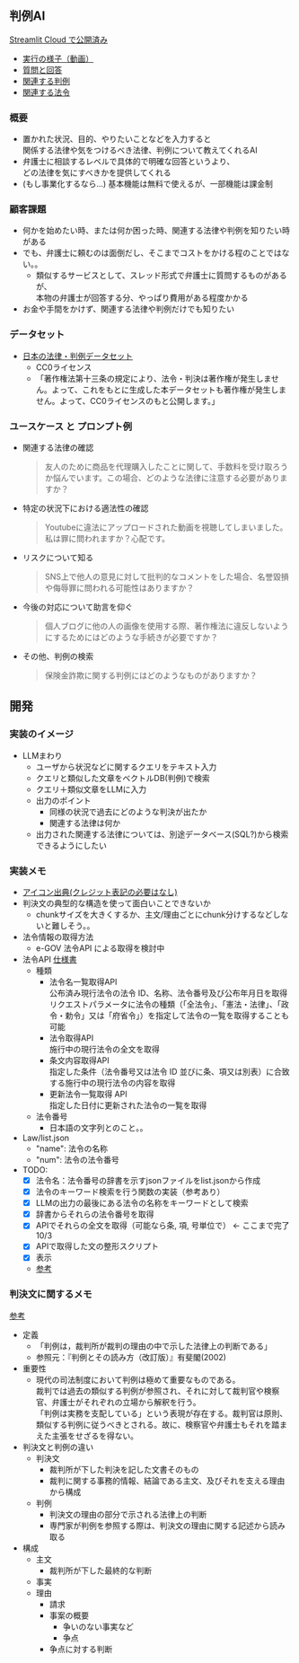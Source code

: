 ## 判例AI

[Streamlit Cloud で公開済み](https://hanrei.streamlit.app/)

- [実行の様子（動画）](https://drive.google.com/file/d/1rv9QgjjDtr0BbxAisOahhP0Tq05FJVmf/view?usp=sharing)  
- [質問と回答](https://drive.google.com/file/d/1imOyu0O-hQYaJi1IWmvDH8jhmVdnbwBQ/view?usp=sharing)
- [関連する判例](https://drive.google.com/file/d/1pD4RuBW2Q37z8YDasQIFjqsMVEOVbI3g/view?usp=drive_link)
- [関連する法令](https://drive.google.com/file/d/1pZHj2ZqlYscKksr7Mkr7alvulogCfD75/view?usp=drive_link)

### 概要

- 置かれた状況、目的、やりたいことなどを入力すると  
関係する法律や気をつけるべき法律、判例について教えてくれるAI
- 弁護士に相談するレベルで具体的で明確な回答というより、  
どの法律を気にすべきかを提供してくれる
- (もし事業化するなら...) 基本機能は無料で使えるが、一部機能は課金制

### 顧客課題

- 何かを始めたい時、または何か困った時、関連する法律や判例を知りたい時がある
- でも、弁護士に頼むのは面倒だし、そこまでコストをかける程のことではない。。
  - 類似するサービスとして、スレッド形式で弁護士に質問するものがあるが、  
  本物の弁護士が回答する分、やっぱり費用がある程度かかる
- お金や手間をかけず、関連する法律や判例だけでも知りたい

### データセット

- [日本の法律・判例データセット](https://github.com/japanese-law-analysis/data_set/tree/master)
  - CC0ライセンス
  - 「著作権法第十三条の規定により、法令・判決は著作権が発生しません。よって、これをもとに生成した本データセットも著作権が発生しません。よって、CC0ライセンスのもと公開します。」

### ユースケース と プロンプト例

- 関連する法律の確認
    > 友人のために商品を代理購入したことに関して、手数料を受け取ろうか悩んでいます。この場合、どのような法律に注意する必要がありますか？
- 特定の状況下における適法性の確認
    > Youtubeに違法にアップロードされた動画を視聴してしまいました。私は罪に問われますか？心配です。
- リスクについて知る
    > SNS上で他人の意見に対して批判的なコメントをした場合、名誉毀損や侮辱罪に問われる可能性はありますか？
- 今後の対応について助言を仰ぐ
    > 個人ブログに他の人の画像を使用する際、著作権法に違反しないようにするためにはどのような手続きが必要ですか？
- その他、判例の検索
    > 保険金詐欺に関する判例にはどのようなものがありますか？


## 開発

### 実装のイメージ

- LLMまわり
  - ユーザから状況などに関するクエリをテキスト入力
  - クエリと類似した文章をベクトルDB(判例)で検索
  - クエリ＋類似文章をLLMに入力
  - 出力のポイント
    - 同様の状況で過去にどのような判決が出たか
    - 関連する法律は何か
  - 出力された関連する法律については、別途データベース(SQL?)から検索できるようにしたい


### 実装メモ

- [アイコン出典(クレジット表記の必要はなし)](https://icooon-mono.com/about-icoon-mono/)
- 判決文の典型的な構造を使って面白いことできないか
  - chunkサイズを大きくするか、主文/理由ごとにchunk分けするなどしないと難しそう。。
- 法令情報の取得方法
  - e-GOV 法令API による取得を検討中
- 法令API [仕様書](https://laws.e-gov.go.jp/file/houreiapi_shiyosyo.pdf)
  - 種類
    - 法令名一覧取得API  
    公布済み現行法令の法令 ID、名称、法令番号及び公布年月日を取得  
    リクエストパラメータに法令の種類（「全法令」、「憲法・法律」、「政令・勅令」又は「府省令」）を指定して法令の一覧を取得することも可能
    - 法令取得API  
    施行中の現行法令の全文を取得
    - 条文内容取得API  
    指定した条件（法令番号又は法令 ID 並びに条、項又は別表）に合致する施行中の現行法令の内容を取得
    - 更新法令一覧取得 API  
    指定した日付に更新された法令の一覧を取得
  - 法令番号
    - 日本語の文字列とのこと。。
- Law/list.json
  - "name": 法令の名称
  - "num": 法令の法令番号
- TODO: 
  - [x] 法令名：法令番号の辞書を示すjsonファイルをlist.jsonから作成
  - [x] 法令のキーワード検索を行う関数の実装（参考あり）
  - [x] LLMの出力の最後にある法令の名称をキーワードとして検索
  - [x] 辞書からそれらの法令番号を取得
  - [x] APIでそれらの全文を取得（可能なら条, 項, 号単位で）     <- ここまで完了 10/3
  - [x] APIで取得した文の整形スクリプト
  - [x] 表示
  - [参考](https://qiita.com/Lisphilar/items/39ad23ac7ade21313911)


### 判決文に関するメモ

[参考](https://www.anlp.jp/proceedings/annual_meeting/2005/pdf_dir/P1-7.pdf)

- 定義
  - 「判例は，裁判所が裁判の理由の中で示した法律上の判断である」
  - 参照元：『判例とその読み方（改訂版）』有斐閣(2002)
- 重要性
  - 現代の司法制度において判例は極めて重要なものである。  
  裁判では過去の類似する判例が参照され、それに対して裁判官や検察官、弁護士がそれぞれの立場から解釈を行う。  
  「判例は実務を支配している」という表現が存在する。裁判官は原則、類似する判例に従うべきとされる。故に、検察官や弁護士もそれを踏まえた主張をせざるを得ない。
- 判決文と判例の違い
  - 判決文
    - 裁判所が下した判決を記した文書そのもの
    - 裁判に関する事務的情報、結論である主文、及びそれを支える理由から構成
  - 判例
    - 判決文の理由の部分で示される法律上の判断
    - 専門家が判例を参照する際は、判決文の理由に関する記述から読み取る
- 構成
  - 主文
    - 裁判所が下した最終的な判断
  - 事実
  - 理由
    - 請求
    - 事案の概要
      - 争いのない事実など
      - 争点
    - 争点に対する判断
